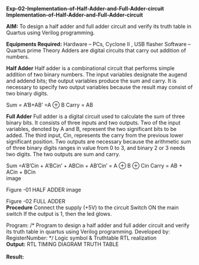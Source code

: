 **Exp-02-Implementation-of-Half-Adder-and-Full-Adder-circuit
<br>Implementation-of-Half-Adder-and-Full-Adder-circuit**

**AIM:** To design a half adder and full adder circuit and verify its truth table in Quartus using Verilog programming.

**Equipments Required:**
Hardware – PCs, Cyclone II , USB flasher Software – Quartus prime Theory Adders are digital circuits that carry out addition of numbers.

**Half Adder**
Half adder is a combinational circuit that performs simple addition of two binary numbers. The input variables designate the augend and addend bits; the output variables produce the sum and carry. It is necessary to specify two output variables because the result may consist of two binary digits.

Sum = A’B+AB’ =A ⊕ B Carry = AB

**Full Adder**
Full adder is a digital circuit used to calculate the sum of three binary bits. It consists of three inputs and two outputs. Two of the input variables, denoted by A and B, represent the two significant bits to be added. The third input, Cin, represents the carry from the previous lower significant position. Two outputs are necessary because the arithmetic sum of three binary digits ranges in value from 0 to 3, and binary 2 or 3 needs two digits. The two outputs are sum and carry.

Sum =A’B’Cin + A’BCin’ + ABCin + AB’Cin’ = A ⊕ B ⊕ Cin Carry = AB + ACin + BCin
<br>
image

Figure -01 HALF ADDER
image

Figure -02 FULL ADDER
<br>
**Procedure**
Connect the supply (+5V) to the circuit Switch ON the main switch If the output is 1, then the led glows.

Program: /* Program to design a half adder and full adder circuit and verify its truth table in quartus using Verilog programming. Developed by: RegisterNumber:
*/ Logic symbol & Truthtable RTL realization
<br>
**Output:**
RTL
TIMING DIAGRAM
TRUTH TABLE
<br><br>
**Result:**
